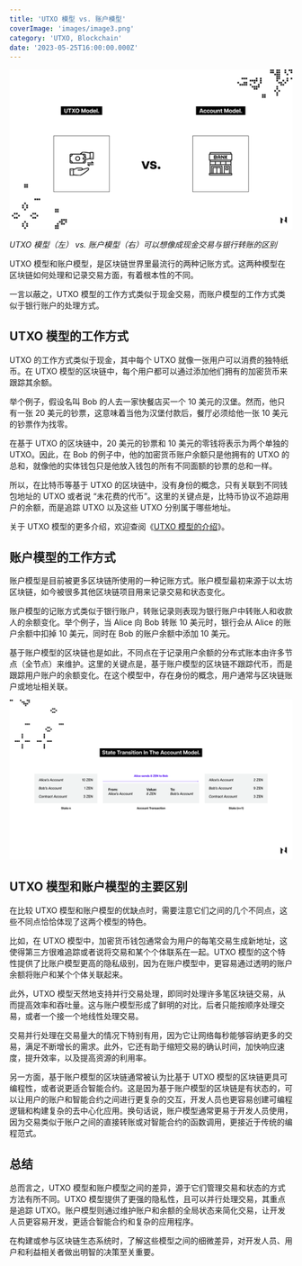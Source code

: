 ```yaml
---
title: 'UTXO 模型 vs. 账户模型'
coverImage: 'images/image3.png'
category: 'UTXO, Blockchain'
date: '2023-05-25T16:00:00.000Z'
---
```


![alt_text](images/image1.png 'image_tooltip')

_UTXO 模型（左） vs. 账户模型（右）可以想像成现金交易与银行转账的区别_

UTXO 模型和账户模型，是区块链世界里最流行的两种记账方式。这两种模型在区块链如何处理和记录交易方面，有着根本性的不同。

一言以蔽之，UTXO 模型的工作方式类似于现金交易，而账户模型的工作方式类似于银行账户的处理方式。

## UTXO 模型的工作方式

UTXO 的工作方式类似于现金，其中每个 UTXO 就像一张用户可以消费的独特纸币。在 UTXO 模型的区块链中，每个用户都可以通过添加他们拥有的加密货币来跟踪其余额。

举个例子，假设名叫 Bob 的人去一家快餐店买一个 10 美元的汉堡。然而，他只有一张 20 美元的钞票，这意味着当他为汉堡付款后，餐厅必须给他一张 10 美元的钞票作为找零。

在基于 UTXO 的区块链中，20 美元的钞票和 10 美元的零钱将表示为两个单独的 UTXO。因此，在 Bob 的例子中，他的加密货币账户余额只是他拥有的 UTXO 的总和，就像他的实体钱包只是他放入钱包的所有不同面额的钞票的总和一样。

所以，在比特币等基于 UTXO 的区块链中，没有身份的概念，只有关联到不同钱包地址的 UTXO 或者说 “未花费的代币”。这里的关键点是，比特币协议不追踪用户的余额，而是追踪 UTXO 以及这些 UTXO 分别属于哪些地址。

关于 UTXO 模型的更多介绍，欢迎查阅《[UTXO 模型的介绍](https://www.nervos.org/knowledge-base/utxo_model_explained)》。

## 账户模型的工作方式

账户模型是目前被更多区块链所使用的一种记账方式。账户模型最初来源于以太坊区块链，如今被很多其他区块链项目用来记录交易和状态变化。

账户模型的记账方式类似于银行账户，转账记录则表现为银行账户中转账人和收款人的余额变化。举个例子，当 Alice 向 Bob 转账 10 美元时，银行会从 Alice 的账户余额中扣掉 10 美元，同时在 Bob 的账户余额中添加 10 美元。

基于账户模型的区块链也是如此，不同点在于记录用户余额的分布式账本由许多节点（全节点）来维护。这里的关键点是，基于账户模型的区块链不跟踪代币，而是跟踪用户账户的余额变化。在这个模型中，存在身份的概念，用户通常与区块链账户或地址相关联。

![alt_text](images/image2.png 'image_tooltip')

## UTXO 模型和账户模型的主要区别

在比较 UTXO 模型和账户模型的优缺点时，需要注意它们之间的几个不同点，这些不同点恰恰体现了这两个模型的特色。

比如，在 UTXO 模型中，加密货币钱包通常会为用户的每笔交易生成新地址，这使得第三方很难追踪或者说将交易和某个个体联系在一起。UTXO 模型的这个特性提供了比账户模型更高的隐私级别，因为在账户模型中，更容易通过透明的账户余额将账户和某个个体关联起来。

此外，UTXO 模型天然地支持并行交易处理，即同时处理许多笔区块链交易，从而提高效率和吞吐量。这与账户模型形成了鲜明的对比，后者只能按顺序处理交易，或者一个接一个地线性处理交易。

交易并行处理在交易量大的情况下特别有用，因为它让网络每秒能够容纳更多的交易，满足不断增长的需求。此外，它还有助于缩短交易的确认时间，加快响应速度，提升效率，以及提高资源的利用率。

另一方面，基于账户模型的区块链通常被认为比基于 UTXO 模型的区块链更具可编程性，或者说更适合智能合约。这是因为基于账户模型的区块链是有状态的，可以让用户的账户和智能合约之间进行更复杂的交互，开发人员也更容易创建可编程逻辑和构建复杂的去中心化应用。换句话说，账户模型通常更易于开发人员使用，因为交易类似于账户之间的直接转账或对智能合约的函数调用，更接近于传统的编程范式。

## 总结

总而言之，UTXO 模型和账户模型之间的差异，源于它们管理交易和状态的方式方法有所不同。UTXO 模型提供了更强的隐私性，且可以并行处理交易，其重点是追踪 UTXO。账户模型则通过维护账户和余额的全局状态来简化交易，让开发人员更容易开发，更适合智能合约和复杂的应用程序。

在构建或参与区块链生态系统时，了解这些模型之间的细微差异，对开发人员、用户和利益相关者做出明智的决策至关重要。

